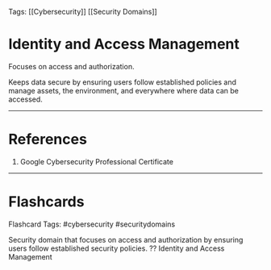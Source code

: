 Tags: [[Cybersecurity]] [[Security Domains]]
# Identity and Access Management

Focuses on access and authorization.

Keeps data secure by ensuring users follow established policies and manage assets, the environment, and everywhere where data can be accessed.

---
# References

1. Google Cybersecurity Professional Certificate

---
# Flashcards

Flashcard Tags: #cybersecurity #securitydomains 

Security domain that focuses on access and authorization by ensuring users follow established security policies.
??
Identity and Access Management
<!--SR:!2024-04-29,3,250!2024-04-29,2,208-->